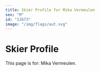 ```yaml
---
title: Skier Profile for Mika Vermeulen
sex: "M"
id: "12673"
image: "/img/flags/aut.svg" 
---
```


# Skier Profile

This page is for: Mika Vermeulen.
    